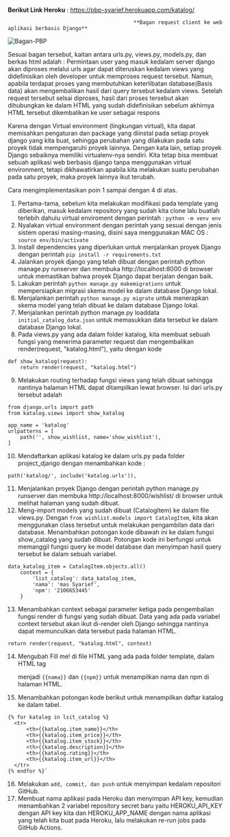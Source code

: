 **Berikut Link Heroku** :
https://pbp-syarief.herokuapp.com/katalog/

                                             **Bagan request client ke web aplikasi berbasis Django**

![Bagan-PBP](https://user-images.githubusercontent.com/112609721/190241819-26f90bc0-7ae3-44c1-b623-bf69ae413350.png)

Sesuai bagan tersebut, kaitan antara urls.py, views.py, models.py, dan berkas html adalah :
Permintaan user yang masuk kedalam server django akan diproses melalui urls agar dapat diteruskan kedalam views yang didefinisikan oleh developer untuk memproses request tersebut. Namun, apabila terdapat proses yang membutuhkan keterlibatan database(Basis data) akan mengembalikan hasil dari query tersebut kedalam views. Setelah request tersebut selsai diproses, hasil dari proses tersebut akan dihubungkan ke dalam HTML yang sudah didefinisikan sebelum akhirnya HTML tersebut dikembalikan ke user sebagai respons

Karena dengan Virtual environment (lingkungan virtual), kita dapat memisahkan pengaturan dan package yang diinstal pada setiap proyek django yang kita buat, sehingga perubahan yang dilakukan pada satu proyek tidak mempengaruhi proyek lainnya. Dengan kata lain, setiap proyek Django sebaiknya memiliki virtualenv-nya sendiri. Kita tetap bisa membuat sebuah aplikasi web berbasis django tanpa menggunakan virtual environment, tetapi dikhawatirkan apabila kita melakukan suatu perubahan pada satu proyek, maka proyek lainnya ikut terubah.

Cara mengimplementasikan poin 1 sampai dengan 4 di atas.
1. Pertama-tama, sebelum kita melakukan modifikasi pada template yang diberikan, masuk kedalam repository yang sudah kita clone lalu buatlah terlebih dahulu virtual enviroment dengan perintah : `python -m venv env`
2. Nyalakan virtual environment dengan perintah yang sesuai dengan jenis sistem operasi masing-masing, disini saya menggunakan MAC OS : `source env/bin/activate`
3. Install dependencies yang diperlukan untuk menjalankan proyek Django dengan perintah `pip install -r requirements.txt`
4. Jalankan proyek django yang telah dibuat dengan perintah python manage.py runserver dan membuka http://localhost:8000 di browser untuk memastikan bahwa proyek Django dapat berjalan dengan baik.
5. Lakukan perintah `python manage.py makemigrations` untuk mempersiapkan migrasi skema model ke dalam database Django lokal.
6. Menjalankan perintah `python manage.py migrate` untuk menerapkan skema model yang telah dibuat ke dalam database Django lokal.
7. Menjalankan perintah python manage.py loaddata `initial_catalog_data.json` untuk memasukkan data tersebut ke dalam database Django lokal.
8. Pada views.py yang ada dalam folder katalog, kita membuat sebuah fungsi yang menerima parameter request dan mengembalikan render(request, "katalog.html"), yaitu dengan kode 
```
def show_katalog(request): 
    return render(request, "katalog.html")
```    
9. Melakukan routing terhadap fungsi views yang telah dibuat sehingga nantinya halaman HTML dapat ditampilkan lewat browser. Isi dari urls.py tersebut adalah 
```
from django.urls import path
from katalog.views import show_katalog

app_name = 'katalog'
urlpatterns = [
    path('', show_wishlist, name='show_wishlist'),
]
```
10. Mendaftarkan aplikasi katalog ke dalam urls.py pada folder project_django dengan menambahkan kode :

`path('katalog/', include('katalog.urls')),`

11. Menjalankan proyek Django dengan perintah python manage.py runserver dan membuka http://localhost:8000/wishlist/ di browser untuk melihat halaman yang sudah dibuat.
12.  Meng-import models yang sudah dibuat (CatalogItem) ke dalam file views.py. Dengan `from wishlist.models import CatalogItem`, kita akan menggunakan class tersebut untuk melakukan pengambilan data dari database.
Menambahkan potongan kode dibawah ini ke dalam fungsi show_catalog yang sudah dibuat. Potongan kode ini berfungsi untuk memanggil fungsi query ke model database dan menyimpan hasil query tersebut ke dalam sebuah variabel.
```
data_katalog_item = CatalogItem.objects.all()
    context = {
        'list_catalog': data_katalog_item,
        'nama': 'mas Syarief',
        'npm': '2106653445'
    }
```    
13. Menambahkan context sebagai parameter ketiga pada pengembalian fungsi render di fungsi yang sudah dibuat. Data yang ada pada variabel context tersebut akan ikut di-render oleh Django sehingga nantinya dapat memunculkan data tersebut pada halaman HTML.

`return render(request, "katalog.html", context)`

14. Mengubah Fill me! di file HTML yang ada pada folder template, dalam HTML tag <p> menjadi `{{nama}}` dan `{{npm}}` untuk menampilkan nama dan npm di halaman HTML.
15. Menambahkan potongan kode berikut untuk menampilkan daftar katalog ke dalam tabel.
  ```
  {% for katalog in lsit_catalog %}
    <tr>
        <th>{{katalog.item_name}}</th>
        <th>{{katalog.item_price}}</th>
        <th>{{katalog.item_stock}}</th>
        <th>{{katalog.description}}</th>
        <th>{{katalog.rating}}</th>
        <th>{{katalog.item_url}}</th>
    </tr>
{% endfor %}`
```  
16. Melakukan `add, commit, dan push` untuk menyimpan kedalam repositori GitHub.
17. Membuat nama aplikasi pada Heroku dan menyimpan API key, kemudian menambahkan 2 variabel repository secret baru yaitu HEROKU_API_KEY dengan API key kita dan HEROKU_APP_NAME dengan nama aplikasi yang telah kita buat pada Heroku, lalu melakukan re-run jobs pada GitHub Actions. 
